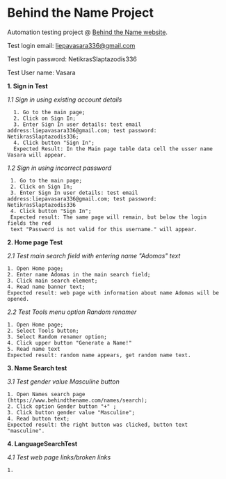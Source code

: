 # Behind the Name Project

Automation testing project @ [Behind the Name website](https://www.behindthename.com/).

Test login email: liepavasara336@gmail.com

Test login password: NetikrasSlaptazodis336

Test User name: Vasara
    
    
    
 
 
 __1. Sign in Test__

*1.1 Sign in using existing account details*

      1. Go to the main page;
      2. Click on Sign In;
      3. Enter Sign In user details: test email address:liepavasara336@gmail.com; test password: NetikrasSlaptazodis336;
      4. Click button "Sign In";
      Expected Result: In the Main page table data cell the usser name Vasara will appear.

*1.2 Sign in using incorrect password*

     1. Go to the main page;
     2. Click on Sign In;
     3. Enter Sign In user details: test email address:liepavasara336@gmail.com; test password: NetikrasSlaptazodis336
     4. Click button "Sign In";
     Expected result: The same page will remain, but below the login fields the red 
     text "Password is not valid for this username." will appear.
     
 
 __2. Home page Test__
  
  *2.1 Test main search field with entering name "Adomas" text*
  
    1. Open Home page;
    2. Enter name Adomas in the main search field;
    3. Click main search element;
    4. Read name banner text;
    Expected result: web page with information about name Adomas will be opened.
    
   *2.2 Test Tools menu option Random renamer*
    
    1. Open Home page;
    2. Select Tools button;
    3. Select Random renamer option;
    4. Click upper button "Generate a Name!"
    5. Read name text
    Expected result: random name appears, get random name text.
    
   __3. Name Search test__
   
   *3.1 Test gender value Masculine button*
   
    1. Open Names search page (https://www.behindthename.com/names/search);
    2. Click option Gender button "+" ;
    3. Click button gender value "Masculine";
    4. Read button text;
    Expected result: the right button was clicked, button text "masculine".
      
  __4. LanguageSearchTest__
    
   *4.1 Test web page links/broken links*
   
    1. 
    
   
    
    
  
  
